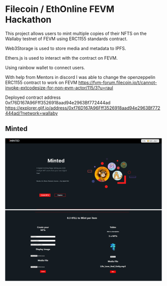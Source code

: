 # Filecoin / EthOnline FEVM Hackathon 

This project allows users to mint multiple copies of their NFTS on the Wallaby testnet of FEVM using ERC1155 standards contract.

Web3Storage is used to store media and metadata to IPFS.

Ethers.js is used to interact with the contract on FEVM.

Using rainbow wallet to connect users.

With help from Mentors in discord I was able to change the openzeppelin ERC1155 contract to work on FEVM
https://fvm-forum.filecoin.io/t/cannot-invoke-extcodesize-for-non-evm-actor/115/3?u=raul

Deployed contract address 0xf76D167A96Fff3526918aad94e2963Bf772444ad
https://explorer.glif.io/address/0xf76D167A96Fff3526918aad94e2963Bf772444ad/?network=wallaby



## Minted

![Screenshot](Capture.JPG)
![Screenshot](CaptureMint.JPG)

